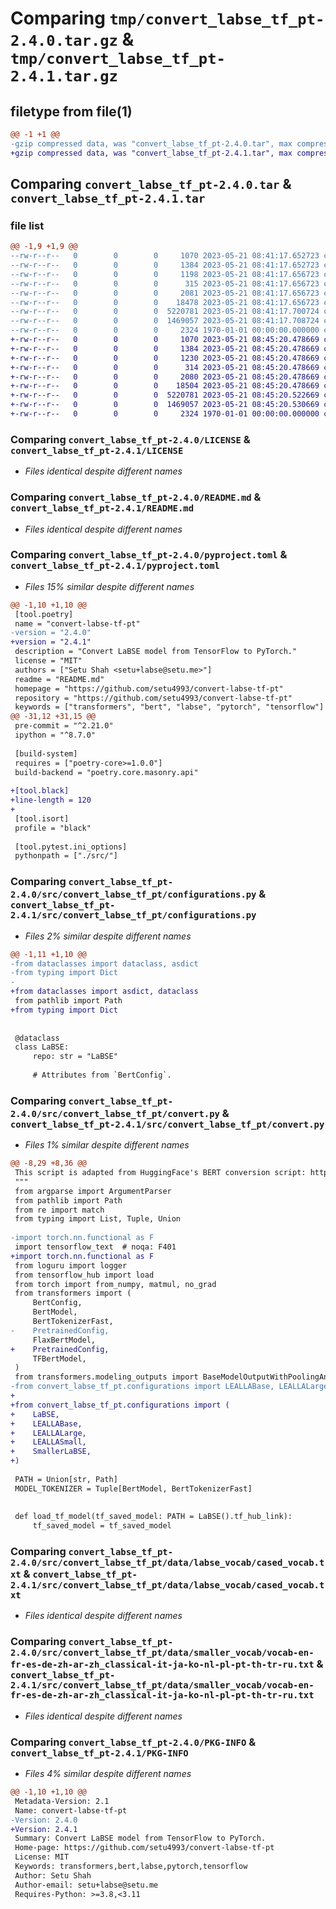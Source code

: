 # Comparing `tmp/convert_labse_tf_pt-2.4.0.tar.gz` & `tmp/convert_labse_tf_pt-2.4.1.tar.gz`

## filetype from file(1)

```diff
@@ -1 +1 @@
-gzip compressed data, was "convert_labse_tf_pt-2.4.0.tar", max compression
+gzip compressed data, was "convert_labse_tf_pt-2.4.1.tar", max compression
```

## Comparing `convert_labse_tf_pt-2.4.0.tar` & `convert_labse_tf_pt-2.4.1.tar`

### file list

```diff
@@ -1,9 +1,9 @@
--rw-r--r--   0        0        0     1070 2023-05-21 08:41:17.652723 convert_labse_tf_pt-2.4.0/LICENSE
--rw-r--r--   0        0        0     1384 2023-05-21 08:41:17.652723 convert_labse_tf_pt-2.4.0/README.md
--rw-r--r--   0        0        0     1198 2023-05-21 08:41:17.656723 convert_labse_tf_pt-2.4.0/pyproject.toml
--rw-r--r--   0        0        0      315 2023-05-21 08:41:17.656723 convert_labse_tf_pt-2.4.0/src/convert_labse_tf_pt/__init__.py
--rw-r--r--   0        0        0     2081 2023-05-21 08:41:17.656723 convert_labse_tf_pt-2.4.0/src/convert_labse_tf_pt/configurations.py
--rw-r--r--   0        0        0    18478 2023-05-21 08:41:17.656723 convert_labse_tf_pt-2.4.0/src/convert_labse_tf_pt/convert.py
--rw-r--r--   0        0        0  5220781 2023-05-21 08:41:17.700724 convert_labse_tf_pt-2.4.0/src/convert_labse_tf_pt/data/labse_vocab/cased_vocab.txt
--rw-r--r--   0        0        0  1469057 2023-05-21 08:41:17.708724 convert_labse_tf_pt-2.4.0/src/convert_labse_tf_pt/data/smaller_vocab/vocab-en-fr-es-de-zh-ar-zh_classical-it-ja-ko-nl-pl-pt-th-tr-ru.txt
--rw-r--r--   0        0        0     2324 1970-01-01 00:00:00.000000 convert_labse_tf_pt-2.4.0/PKG-INFO
+-rw-r--r--   0        0        0     1070 2023-05-21 08:45:20.478669 convert_labse_tf_pt-2.4.1/LICENSE
+-rw-r--r--   0        0        0     1384 2023-05-21 08:45:20.478669 convert_labse_tf_pt-2.4.1/README.md
+-rw-r--r--   0        0        0     1230 2023-05-21 08:45:20.478669 convert_labse_tf_pt-2.4.1/pyproject.toml
+-rw-r--r--   0        0        0      314 2023-05-21 08:45:20.478669 convert_labse_tf_pt-2.4.1/src/convert_labse_tf_pt/__init__.py
+-rw-r--r--   0        0        0     2080 2023-05-21 08:45:20.478669 convert_labse_tf_pt-2.4.1/src/convert_labse_tf_pt/configurations.py
+-rw-r--r--   0        0        0    18504 2023-05-21 08:45:20.478669 convert_labse_tf_pt-2.4.1/src/convert_labse_tf_pt/convert.py
+-rw-r--r--   0        0        0  5220781 2023-05-21 08:45:20.522669 convert_labse_tf_pt-2.4.1/src/convert_labse_tf_pt/data/labse_vocab/cased_vocab.txt
+-rw-r--r--   0        0        0  1469057 2023-05-21 08:45:20.530669 convert_labse_tf_pt-2.4.1/src/convert_labse_tf_pt/data/smaller_vocab/vocab-en-fr-es-de-zh-ar-zh_classical-it-ja-ko-nl-pl-pt-th-tr-ru.txt
+-rw-r--r--   0        0        0     2324 1970-01-01 00:00:00.000000 convert_labse_tf_pt-2.4.1/PKG-INFO
```

### Comparing `convert_labse_tf_pt-2.4.0/LICENSE` & `convert_labse_tf_pt-2.4.1/LICENSE`

 * *Files identical despite different names*

### Comparing `convert_labse_tf_pt-2.4.0/README.md` & `convert_labse_tf_pt-2.4.1/README.md`

 * *Files identical despite different names*

### Comparing `convert_labse_tf_pt-2.4.0/pyproject.toml` & `convert_labse_tf_pt-2.4.1/pyproject.toml`

 * *Files 15% similar despite different names*

```diff
@@ -1,10 +1,10 @@
 [tool.poetry]
 name = "convert-labse-tf-pt"
-version = "2.4.0"
+version = "2.4.1"
 description = "Convert LaBSE model from TensorFlow to PyTorch."
 license = "MIT"
 authors = ["Setu Shah <setu+labse@setu.me>"]
 readme = "README.md"
 homepage = "https://github.com/setu4993/convert-labse-tf-pt"
 repository = "https://github.com/setu4993/convert-labse-tf-pt"
 keywords = ["transformers", "bert", "labse", "pytorch", "tensorflow"]
@@ -31,12 +31,15 @@
 pre-commit = "^2.21.0"
 ipython = "^8.7.0"
 
 [build-system]
 requires = ["poetry-core>=1.0.0"]
 build-backend = "poetry.core.masonry.api"
 
+[tool.black]
+line-length = 120
+
 [tool.isort]
 profile = "black"
 
 [tool.pytest.ini_options]
 pythonpath = ["./src/"]
```

### Comparing `convert_labse_tf_pt-2.4.0/src/convert_labse_tf_pt/configurations.py` & `convert_labse_tf_pt-2.4.1/src/convert_labse_tf_pt/configurations.py`

 * *Files 2% similar despite different names*

```diff
@@ -1,11 +1,10 @@
-from dataclasses import dataclass, asdict
-from typing import Dict
-
+from dataclasses import asdict, dataclass
 from pathlib import Path
+from typing import Dict
 
 
 @dataclass
 class LaBSE:
     repo: str = "LaBSE"
 
     # Attributes from `BertConfig`.
```

### Comparing `convert_labse_tf_pt-2.4.0/src/convert_labse_tf_pt/convert.py` & `convert_labse_tf_pt-2.4.1/src/convert_labse_tf_pt/convert.py`

 * *Files 1% similar despite different names*

```diff
@@ -8,29 +8,36 @@
 This script is adapted from HuggingFace's BERT conversion script: https://github.com/huggingface/transformers/blob/master/src/transformers/models/bert/convert_bert_original_tf2_checkpoint_to_pytorch.py
 """
 from argparse import ArgumentParser
 from pathlib import Path
 from re import match
 from typing import List, Tuple, Union
 
-import torch.nn.functional as F
 import tensorflow_text  # noqa: F401
+import torch.nn.functional as F
 from loguru import logger
 from tensorflow_hub import load
 from torch import from_numpy, matmul, no_grad
 from transformers import (
     BertConfig,
     BertModel,
     BertTokenizerFast,
-    PretrainedConfig,
     FlaxBertModel,
+    PretrainedConfig,
     TFBertModel,
 )
 from transformers.modeling_outputs import BaseModelOutputWithPoolingAndCrossAttentions
-from convert_labse_tf_pt.configurations import LEALLABase, LEALLALarge, LEALLASmall, LaBSE, SmallerLaBSE
+
+from convert_labse_tf_pt.configurations import (
+    LaBSE,
+    LEALLABase,
+    LEALLALarge,
+    LEALLASmall,
+    SmallerLaBSE,
+)
 
 PATH = Union[str, Path]
 MODEL_TOKENIZER = Tuple[BertModel, BertTokenizerFast]
 
 
 def load_tf_model(tf_saved_model: PATH = LaBSE().tf_hub_link):
     tf_saved_model = tf_saved_model
```

### Comparing `convert_labse_tf_pt-2.4.0/src/convert_labse_tf_pt/data/labse_vocab/cased_vocab.txt` & `convert_labse_tf_pt-2.4.1/src/convert_labse_tf_pt/data/labse_vocab/cased_vocab.txt`

 * *Files identical despite different names*

### Comparing `convert_labse_tf_pt-2.4.0/src/convert_labse_tf_pt/data/smaller_vocab/vocab-en-fr-es-de-zh-ar-zh_classical-it-ja-ko-nl-pl-pt-th-tr-ru.txt` & `convert_labse_tf_pt-2.4.1/src/convert_labse_tf_pt/data/smaller_vocab/vocab-en-fr-es-de-zh-ar-zh_classical-it-ja-ko-nl-pl-pt-th-tr-ru.txt`

 * *Files identical despite different names*

### Comparing `convert_labse_tf_pt-2.4.0/PKG-INFO` & `convert_labse_tf_pt-2.4.1/PKG-INFO`

 * *Files 4% similar despite different names*

```diff
@@ -1,10 +1,10 @@
 Metadata-Version: 2.1
 Name: convert-labse-tf-pt
-Version: 2.4.0
+Version: 2.4.1
 Summary: Convert LaBSE model from TensorFlow to PyTorch.
 Home-page: https://github.com/setu4993/convert-labse-tf-pt
 License: MIT
 Keywords: transformers,bert,labse,pytorch,tensorflow
 Author: Setu Shah
 Author-email: setu+labse@setu.me
 Requires-Python: >=3.8,<3.11
```

